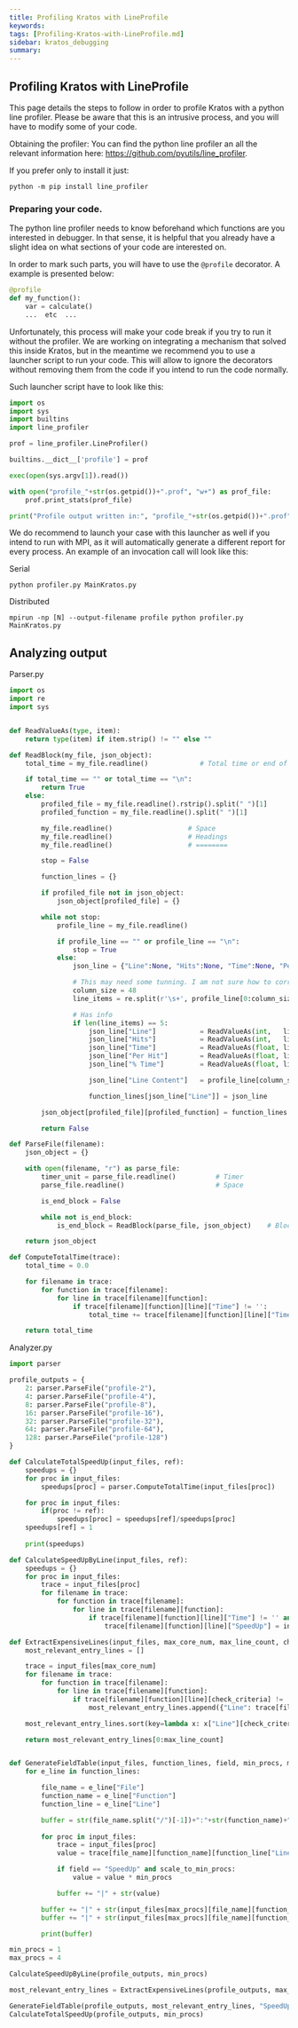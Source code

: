 ```yaml
---
title: Profiling Kratos with LineProfile
keywords: 
tags: [Profiling-Kratos-with-LineProfile.md]
sidebar: kratos_debugging
summary: 
---
```


## Profiling Kratos with LineProfile

This page details the steps to follow in order to profile Kratos with a python line profiler. Please be aware that this is an intrusive process, and you will have to modify some of your code.

Obtaining the profiler:
You can find the python line profiler an all the relevant information here: https://github.com/pyutils/line_profiler.

If you prefer only to install it just:
```console
python -m pip install line_profiler
```

### Preparing your code.
The python line profiler needs to know beforehand which functions are you interested in debugger. In that sense, it is helpful that you already have a slight idea on what sections of your code are interested on. 

In order to mark such parts, you will have to use the `@profile` decorator. A example is presented below:

```python
@profile
def my_function():
    var = calculate()
    ...  etc  ...
```

Unfortunately, this process will make your code break if you try to run it without the profiler. We are working on integrating a mechanism that solved this inside Kratos, but in the meantime we recommend you to use a launcher script to run your code. This will allow to ignore the decorators without removing them from the code if you intend to run the code normally.

Such launcher script have to look like this:

```python
import os
import sys
import builtins
import line_profiler

prof = line_profiler.LineProfiler()

builtins.__dict__['profile'] = prof

exec(open(sys.argv[1]).read())

with open("profile_"+str(os.getpid())+".prof", "w+") as prof_file:
    prof.print_stats(prof_file)

print("Profile output written in:", "profile_"+str(os.getpid())+".prof")
```

We do recommend to launch your case with this launcher as well if you intend to run with MPI, as it will automatically generate a different report for every process. An example of an invocation call will look like this:

Serial
```console
python profiler.py MainKratos.py
```

Distributed
```console
mpirun -np [N] --output-filename profile python profiler.py MainKratos.py
```
## Analyzing output

Parser.py
```python
import os
import re
import sys


def ReadValueAs(type, item):
    return type(item) if item.strip() != "" else ""

def ReadBlock(my_file, json_object):
    total_time = my_file.readline()             # Total time or end of file

    if total_time == "" or total_time == "\n":
        return True
    else:
        profiled_file = my_file.readline().rstrip().split(" ")[1]
        profiled_function = my_file.readline().split(" ")[1]

        my_file.readline()                   # Space
        my_file.readline()                   # Headings
        my_file.readline()                   # ========

        stop = False

        function_lines = {}

        if profiled_file not in json_object:
            json_object[profiled_file] = {}

        while not stop:
            profile_line = my_file.readline()

            if profile_line == "" or profile_line == "\n":
                stop = True
            else:
                json_line = {"Line":None, "Hits":None, "Time":None, "Per Hit":None, "% Time":None, "Line Content":None}

                # This may need some tunning. I am not sure how to correctly detect the separators here.
                column_size = 48
                line_items = re.split(r'\s+', profile_line[0:column_size].strip())

                # Has info
                if len(line_items) == 5:
                    json_line["Line"]           = ReadValueAs(int,   line_items[0])
                    json_line["Hits"]           = ReadValueAs(int,   line_items[1])
                    json_line["Time"]           = ReadValueAs(float, line_items[2])
                    json_line["Per Hit"]        = ReadValueAs(float, line_items[3])
                    json_line["% Time"]         = ReadValueAs(float, line_items[4])

                    json_line["Line Content"]   = profile_line[column_size:-1].rstrip()

                    function_lines[json_line["Line"]] = json_line

        json_object[profiled_file][profiled_function] = function_lines

        return False

def ParseFile(filename):
    json_object = {}

    with open(filename, "r") as parse_file:
        timer_unit = parse_file.readline()          # Timer
        parse_file.readline()                       # Space

        is_end_block = False

        while not is_end_block:
            is_end_block = ReadBlock(parse_file, json_object)    # Block Content

    return json_object

def ComputeTotalTime(trace):
    total_time = 0.0

    for filename in trace:
        for function in trace[filename]:
            for line in trace[filename][function]:
                if trace[filename][function][line]["Time"] != '':
                    total_time += trace[filename][function][line]["Time"]

    return total_time
```

Analyzer.py
```python
import parser

profile_outputs = {
    2: parser.ParseFile("profile-2"),
    4: parser.ParseFile("profile-4"),
    8: parser.ParseFile("profile-8"),
    16: parser.ParseFile("profile-16"),
    32: parser.ParseFile("profile-32"),
    64: parser.ParseFile("profile-64"),
    128: parser.ParseFile("profile-128")
}

def CalculateTotalSpeedUp(input_files, ref):
    speedups = {}
    for proc in input_files:
        speedups[proc] = parser.ComputeTotalTime(input_files[proc])

    for proc in input_files:
        if(proc != ref):
            speedups[proc] = speedups[ref]/speedups[proc]
    speedups[ref] = 1
    
    print(speedups)

def CalculateSpeedUpByLine(input_files, ref):
    speedups = {}
    for proc in input_files:
        trace = input_files[proc]
        for filename in trace:
            for function in trace[filename]:
                for line in trace[filename][function]:
                    if trace[filename][function][line]["Time"] != '' and trace[filename][function][line]["Time"] != 0.0:
                        trace[filename][function][line]["SpeedUp"] = input_files[ref][filename][function][line]["Time"] / input_files[proc][filename][function][line]["Time"]

def ExtractExpensiveLines(input_files, max_core_num, max_line_count, check_criteria):
    most_relevant_entry_lines = []

    trace = input_files[max_core_num]
    for filename in trace:
        for function in trace[filename]:
            for line in trace[filename][function]:
                if trace[filename][function][line][check_criteria] != '':
                    most_relevant_entry_lines.append({"Line": trace[filename][function][line], "Function":function, "File":filename})

    most_relevant_entry_lines.sort(key=lambda x: x["Line"][check_criteria], reverse=True)

    return most_relevant_entry_lines[0:max_line_count]


def GenerateFieldTable(input_files, function_lines, field, min_procs, max_procs, scale_to_min_procs):
    for e_line in function_lines:

        file_name = e_line["File"]
        function_name = e_line["Function"]
        function_line = e_line["Line"]

        buffer = str(file_name.split("/")[-1])+":"+str(function_name)+":"+str(function_line["Line"])+":"+str(function_line["Line Content"])
        
        for proc in input_files:
            trace = input_files[proc]
            value = trace[file_name][function_name][function_line["Line"]][field]

            if field == "SpeedUp" and scale_to_min_procs:
                value = value * min_procs

            buffer += "|" + str(value)

        buffer += "|" + str(input_files[max_procs][file_name][function_name][function_line["Line"]]["Time"]/1e6)
        buffer += "|" + str(input_files[max_procs][file_name][function_name][function_line["Line"]]["Hits"])

        print(buffer)

min_procs = 1
max_procs = 4

CalculateSpeedUpByLine(profile_outputs, min_procs)

most_relevant_entry_lines = ExtractExpensiveLines(profile_outputs, max_procs, 20, "Time")

GenerateFieldTable(profile_outputs, most_relevant_entry_lines, "SpeedUp", min_procs, max_procs, True)
CalculateTotalSpeedUp(profile_outputs, min_procs)
```
